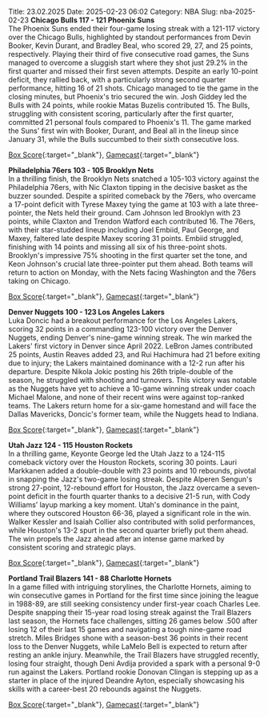 Title: 23.02.2025
Date: 2025-02-23 06:02
Category: NBA 
Slug: nba-2025-02-23 
**Chicago Bulls 117 - 121 Phoenix Suns**  
The Phoenix Suns ended their four-game losing streak with a 121-117 victory over the Chicago Bulls, highlighted by standout performances from Devin Booker, Kevin Durant, and Bradley Beal, who scored 29, 27, and 25 points, respectively. Playing their third of five consecutive road games, the Suns managed to overcome a sluggish start where they shot just 29.2% in the first quarter and missed their first seven attempts. Despite an early 10-point deficit, they rallied back, with a particularly strong second quarter performance, hitting 16 of 21 shots. Chicago managed to tie the game in the closing minutes, but Phoenix's trio secured the win. Josh Giddey led the Bulls with 24 points, while rookie Matas Buzelis contributed 15. The Bulls, struggling with consistent scoring, particularly after the first quarter, committed 21 personal fouls compared to Phoenix's 11. The game marked the Suns' first win with Booker, Durant, and Beal all in the lineup since January 31, while the Bulls succumbed to their sixth consecutive loss. 

[Box Score](/game/phx-vs-chi-0022400806/box-score){:target="_blank"}, [Gamecast](/game/phx-vs-chi-0022400806){:target="_blank"}<br>

**Philadelphia 76ers 103 - 105 Brooklyn Nets**  
In a thrilling finish, the Brooklyn Nets snatched a 105-103 victory against the Philadelphia 76ers, with Nic Claxton tipping in the decisive basket as the buzzer sounded. Despite a spirited comeback by the 76ers, who overcame a 17-point deficit with Tyrese Maxey tying the game at 103 with a late three-pointer, the Nets held their ground. Cam Johnson led Brooklyn with 23 points, while Claxton and Trendon Watford each contributed 16. The 76ers, with their star-studded lineup including Joel Embiid, Paul George, and Maxey, faltered late despite Maxey scoring 31 points. Embiid struggled, finishing with 14 points and missing all six of his three-point shots. Brooklyn's impressive 75% shooting in the first quarter set the tone, and Keon Johnson's crucial late three-pointer put them ahead. Both teams will return to action on Monday, with the Nets facing Washington and the 76ers taking on Chicago. 

[Box Score](/game/bkn-vs-phi-0022400807/box-score){:target="_blank"}, [Gamecast](/game/bkn-vs-phi-0022400807){:target="_blank"}<br>

**Denver Nuggets 100 - 123 Los Angeles Lakers**  
Luka Doncic had a breakout performance for the Los Angeles Lakers, scoring 32 points in a commanding 123-100 victory over the Denver Nuggets, ending Denver's nine-game winning streak. The win marked the Lakers' first victory in Denver since April 2022. LeBron James contributed 25 points, Austin Reaves added 23, and Rui Hachimura had 21 before exiting due to injury; the Lakers maintained dominance with a 12-2 run after his departure. Despite Nikola Jokic posting his 26th triple-double of the season, he struggled with shooting and turnovers. This victory was notable as the Nuggets have yet to achieve a 10-game winning streak under coach Michael Malone, and none of their recent wins were against top-ranked teams. The Lakers return home for a six-game homestand and will face the Dallas Mavericks, Doncic's former team, while the Nuggets head to Indiana. 

[Box Score](/game/lal-vs-den-0022400808/box-score){:target="_blank"}, [Gamecast](/game/lal-vs-den-0022400808){:target="_blank"}<br>

**Utah Jazz 124 - 115 Houston Rockets**  
In a thrilling game, Keyonte George led the Utah Jazz to a 124-115 comeback victory over the Houston Rockets, scoring 30 points. Lauri Markkanen added a double-double with 23 points and 10 rebounds, pivotal in snapping the Jazz's two-game losing streak. Despite Alperen Sengun's strong 27-point, 12-rebound effort for Houston, the Jazz overcame a seven-point deficit in the fourth quarter thanks to a decisive 21-5 run, with Cody Williams’ layup marking a key moment. Utah's dominance in the paint, where they outscored Houston 66-36, played a significant role in the win. Walker Kessler and Isaiah Collier also contributed with solid performances, while Houston's 13-2 spurt in the second quarter briefly put them ahead. The win propels the Jazz ahead after an intense game marked by consistent scoring and strategic plays. 

[Box Score](/game/hou-vs-uta-0022400809/box-score){:target="_blank"}, [Gamecast](/game/hou-vs-uta-0022400809){:target="_blank"}<br>

**Portland Trail Blazers 141 - 88 Charlotte Hornets**  
In a game filled with intriguing storylines, the Charlotte Hornets, aiming to win consecutive games in Portland for the first time since joining the league in 1988-89, are still seeking consistency under first-year coach Charles Lee. Despite snapping their 15-year road losing streak against the Trail Blazers last season, the Hornets face challenges, sitting 26 games below .500 after losing 12 of their last 15 games and navigating a tough nine-game road stretch. Miles Bridges shone with a season-best 36 points in their recent loss to the Denver Nuggets, while LaMelo Bell is expected to return after resting an ankle injury. Meanwhile, the Trail Blazers have struggled recently, losing four straight, though Deni Avdija provided a spark with a personal 9-0 run against the Lakers. Portland rookie Donovan Clingan is stepping up as a starter in place of the injured Deandre Ayton, especially showcasing his skills with a career-best 20 rebounds against the Nuggets. 

[Box Score](/game/cha-vs-por-0022400810/box-score){:target="_blank"}, [Gamecast](/game/cha-vs-por-0022400810){:target="_blank"}<br>

